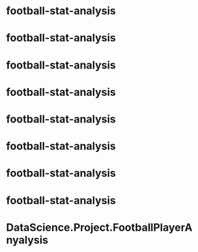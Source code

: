 # football-stat-analysis
# football-stat-analysis
# football-stat-analysis
# football-stat-analysis
# football-stat-analysis
# football-stat-analysis
# football-stat-analysis
# football-stat-analysis
# DataScience.Project.FootballPlayerAnyalysis
